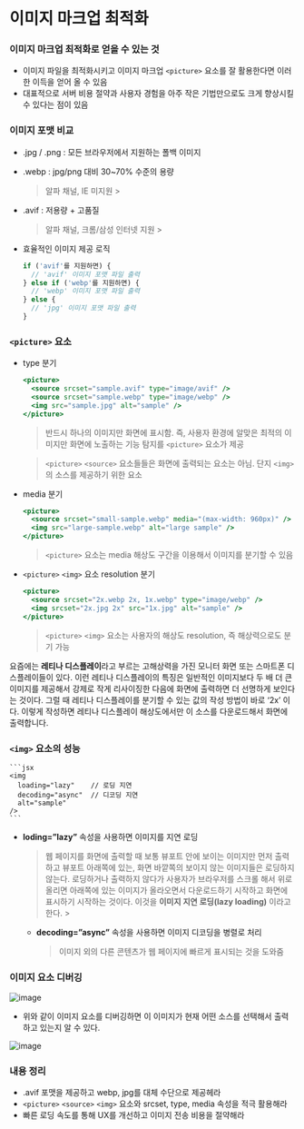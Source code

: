 # 이미지 마크업 최적화

### 이미지 마크업 최적화로 얻을 수 있는 것
- 이미지 파일을 최적화시키고 이미지 마크업 `<picture>` 요소를 잘 활용한다면 이러한 이득을 얻어 올 수 있음
- 대표적으로 서버 비용 절약과 사용자 경험을 아주 작은 기법만으로도 크게 향상시킬 수 있다는 점이 있음

### 이미지 포맷 비교
- .jpg / .png : 모든 브라우저에서 지원하는 폴백 이미지
- .webp : jpg/png 대비 30~70% 수준의 용량      
     > 알파 채널, IE 미지원
      > 
- .avif : 저용량 + 고품질
        
  > 알파 채널, 크롬/삼성 인터넷 지원
        > 
- 효율적인 이미지 제공 로직
    
    ```jsx
    if ('avif'를 지원하면) {
      // 'avif' 이미지 포맷 파일 출력
    } else if ('webp'를 지원하면) {
      // 'webp' 이미지 포맷 파일 출력
    } else {
      // 'jpg' 이미지 포맷 파일 출력
    }
    ```
    
### `<picture>`  요소
  - type 분기
    
    ```jsx
    <picture>
      <source srcset="sample.avif" type="image/avif" />
      <source srcset="sample.webp" type="image/webp" />
      <img src="sample.jpg" alt="sample" />
    </picture>
    ```
    
    > 반드시 하나의 이미지만 화면에 표시함. 즉, 사용자 환경에 알맞은 최적의 이미지만 화면에 노출하는 기능 탐지를 `<picture>` 요소가 제공
    > 
    
    > `<picture>` `<source>` 요소들들은 화면에 출력되는 요소는 아님. 단지  `<img>` 의 소스를 제공하기 위한 요소
    > 
- media 분기
    
    ```jsx
    <picture>
      <source srcset="small-sample.webp" media="(max-width: 960px)" />
      <img src="large-sample.webp" alt="large sample" />
    </picture>
    ```
    
    > `<picture>` 요소는 media 해상도 구간을 이용해서 이미지를 분기할 수 있음
    > 
- `<picture>` `<img>` 요소 resolution 분기
    
    ```jsx
    <picture>
      <source srcset="2x.webp 2x, 1x.webp" type="image/webp" />
      <img srcset="2x.jpg 2x" src="1x.jpg" alt="sample" />
    </picture>
    
    ```
    
    > `<picture>` `<img>` 요소는 사용자의 해상도 resolution, 즉 해상력으로도 분기 가능
    > 

<aside>

요즘에는 **레티나 디스플레이**라고 부르는 고해상력을 가진 모니터 화면 또는 스마트폰 디스플레이들이 있다. 이런 레티나 디스플레이의 특징은 일반적인 이미지보다 두 배 더 큰 이미지를 제공해서 강제로 작게 리사이징한 다음에 화면에 출력하면 더 선명하게 보인다는 것이다. 그럴 때 레티나 디스플레이를 분기할 수 있는 값의 작성 방법이 바로 ‘2x’ 이다. 이렇게 작성하면 레티나 디스플레이 해상도에서만 이 소스를 다운로드해서 화면에 출력합니다.

</aside>

### `<img>` 요소의 성능
    
    ```jsx
    <img
      loading="lazy"    // 로딩 지연
      decoding="async"  // 디코딩 지연
      alt="sample"
    />
    ```
    
  - **loding=”lazy”** 속성을 사용하면 이미지를 지연 로딩
        
    > 웹 페이지를 화면에 출력할 때 보통 뷰포트 안에 보이는 이미지만 먼저 출력하고 뷰포트 아래쪽에 있는, 화면 바깥쪽의 보이지 않는 이미지들은 로딩하지 않는다. 로딩하거나 출력하지 않다가 사용자가 브라우저를 스크롤 해서 위로 올리면 아래쪽에 있는 이미지가 올라오면서 다운로드하기 시작하고 화면에 표시하기 시작하는 것이다. 이것을 **이미지 지연 로딩(lazy loading)** 이라고 한다.
        > 
    - **decoding=”async”** 속성을 사용하면 이미지 디코딩을 병렬로 처리
        
        > 이미지 외의 다른 콘텐츠가 웹 페이지에 빠르게 표시되는 것을 도와줌
        > 
### 이미지 요소 디버깅
![image](https://github.com/user-attachments/assets/f35678ee-eeb0-4375-8e2d-af825875cfa7)
    
  - 위와 같이 이미지 요소를 디버깅하면 이 이미지가 현재 어떤 소스를 선택해서 출력하고 있는지 알 수 있다.
    
![image](https://github.com/user-attachments/assets/b9766d79-2b1c-4948-a172-60eb0150566a)

    
### 내용 정리
- .avif 포맷을 제공하고 webp, jpg를 대체 수단으로 제공헤라
- `<picture>` `<source>` `<img>` 요소와 srcset, type, media 속성을 적극 활용해라
- 빠른 로딩 속도를 통해 UX를 개선하고 이미지 전송 비용을 절약해라

